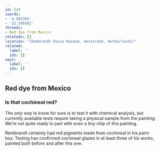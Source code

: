 ```yaml
---
id: 529
coords:
- '4.901364'
- '52.369382'
threads:
- Red dye from Mexico
relateds: []
location: "[Rembrandt House Museum, Amsterdam, Netherlands]"
related:
  label: ''
  ids: []
next:
  label: ''
  ids: []
---
```


## Red dye from Mexico

### Is that cochineal red?

The only way to know for sure is to test it with chemical analysis, but currently available tests require taking a physical sample from the painting. We’re not quite ready to part with even a tiny chip of this painting. 

Rembrandt certainly had red pigments made from cochineal in his paint box. Testing has confirmed cochineal glazes in at least three of his works, painted both before and after this one. 
